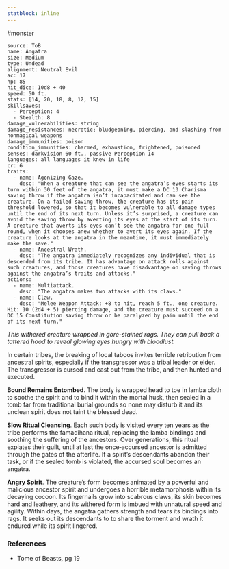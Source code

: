 ```yaml
---
statblock: inline
---
```

 #monster 

```statblock
source: ToB
name: Angatra
size: Medium
type: Undead
alignment: Neutral Evil
ac: 17
hp: 85
hit_dice: 10d8 + 40
speed: 50 ft.
stats: [14, 20, 18, 8, 12, 15]
skillsaves:
  - Perception: 4
  - Stealth: 8
damage_vulnerabilities: string
damage_resistances: necrotic; bludgeoning, piercing, and slashing from nonmagical weapons
damage_immunities: poison
condition_immunities: charmed, exhaustion, frightened, poisoned
senses: darkvision 60 ft., passive Perception 14
languages: all languages it knew in life
cr: 6
traits:
  - name: Agonizing Gaze.
    desc: "When a creature that can see the angatra’s eyes starts its turn within 30 feet of the angatra, it must make a DC 13 Charisma saving throw if the angatra isn’t incapacitated and can see the creature. On a failed saving throw, the creature has its pain threshold lowered, so that it becomes vulnerable to all damage types until the end of its next turn. Unless it’s surprised, a creature can avoid the saving throw by averting its eyes at the start of its turn. A creature that averts its eyes can’t see the angatra for one full round, when it chooses anew whether to avert its eyes again. If the creature looks at the angatra in the meantime, it must immediately make the save."
  - name: Ancestral Wrath.
    desc: "The angatra immediately recognizes any individual that is descended from its tribe. It has advantage on attack rolls against such creatures, and those creatures have disadvantage on saving throws against the angatra’s traits and attacks."
actions:
  - name: Multiattack.
    desc: "The angatra makes two attacks with its claws."
  - name: Claw.
    desc: "Melee Weapon Attack: +8 to hit, reach 5 ft., one creature. Hit: 10 (2d4 + 5) piercing damage, and the creature must succeed on a DC 15 Constitution saving throw or be paralyzed by pain until the end of its next turn."
```

_This withered creature wrapped in gore-stained rags. They can pull back a tattered hood to reveal glowing eyes hungry with bloodlust._

In certain tribes, the breaking of local taboos invites terrible retribution from ancestral spirits, especially if the transgressor was a tribal leader or elder. The transgressor is cursed and cast out from the tribe, and then hunted and executed.

**Bound Remains Entombed**. The body is wrapped head to toe in lamba cloth to soothe the spirit and to bind it within the mortal husk, then sealed in a tomb far from traditional burial grounds so none may disturb it and its unclean spirit does not taint the blessed dead.

**Slow Ritual Cleansing**. Each such body is visited every ten years as the tribe performs the famadihana ritual, replacing the lamba bindings and soothing the suffering of the ancestors. Over generations, this ritual expiates their guilt, until at last the once‑accursed ancestor is admitted through the gates of the afterlife. If a spirit’s descendants abandon their task, or if the sealed tomb is violated, the accursed soul becomes an angatra.

**Angry Spirit**. The creature’s form becomes animated by a powerful and malicious ancestor spirit and undergoes a horrible metamorphosis within its decaying cocoon. Its fingernails grow into scabrous claws, its skin becomes hard and leathery, and its withered form is imbued with unnatural speed and agility. Within days, the angatra gathers strength and tears its bindings into rags. It seeks out its descendants to to share the torment and wrath it endured while its spirit lingered.

### References

* Tome of Beasts, pg 19
